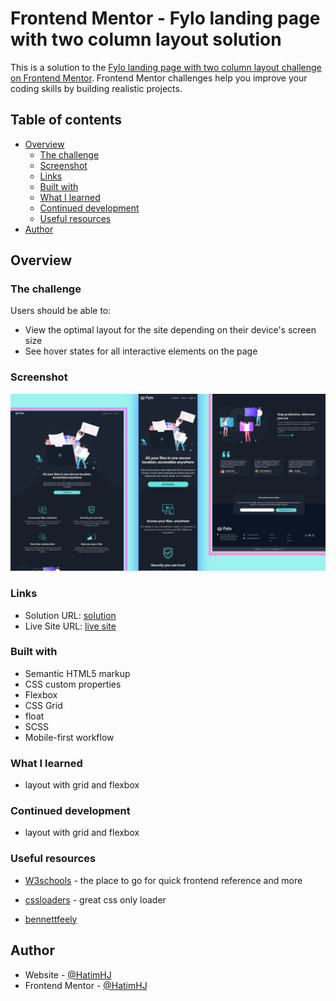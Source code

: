# Frontend Mentor - Fylo landing page with two column layout solution

This is a solution to the [Fylo landing page with two column layout challenge on Frontend Mentor](https://www.frontendmentor.io/challenges/fylo-landing-page-with-two-column-layout-5ca5ef041e82137ec91a50f5). Frontend Mentor challenges help you improve your coding skills by building realistic projects. 

## Table of contents

- [Overview](#overview)
  - [The challenge](#the-challenge)
  - [Screenshot](#screenshot)
  - [Links](#links)
  - [Built with](#built-with)
  - [What I learned](#what-i-learned)
  - [Continued development](#continued-development)
  - [Useful resources](#useful-resources)
- [Author](#author)

## Overview

### The challenge

Users should be able to:

- View the optimal layout for the site depending on their device's screen size
- See hover states for all interactive elements on the page

### Screenshot

![](./screenshot.jpg)

### Links

- Solution URL: [solution](https://github.com/HatimHJ/fylo-dark-theme-GSAP)
- Live Site URL: [live site](https://hatimhj.github.io/fylo-dark-theme-GSAP/)

### Built with

- Semantic HTML5 markup
- CSS custom properties
- Flexbox
- CSS Grid
- float
- SCSS
- Mobile-first workflow

### What I learned

- layout with grid and flexbox


### Continued development

- layout with grid and flexbox

### Useful resources

- [W3schools](https://www.w3schools.com/) - the place to go for quick frontend reference and more

- [cssloaders](https://cssloaders.github.io/) - great css only loader

- [bennettfeely](https://bennettfeely.com/clippy/) 

## Author

- Website         - [@HatimHJ](https://github.com/HatimHJ)
- Frontend Mentor - [@HatimHJ](https://www.frontendmentor.io/profile/HatimHJ)
